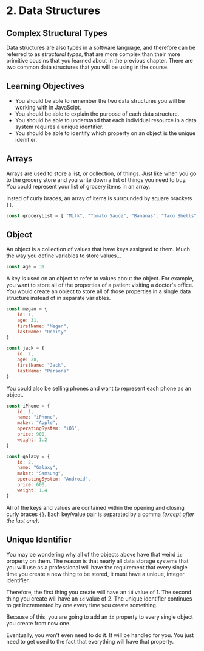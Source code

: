 # 2. Data Structures
## Complex Structural Types

Data structures are also types in a software language, and therefore can be referred to as _structural types_, that are more complex than their more primitive cousins that you learned about in the previous chapter. There are two common data structures that you will be using in the course.

## Learning Objectives

* You should be able to remember the two data structures you will be working with in JavaScipt.
* You should be able to explain the purpose of each data structure.
* You should be able to understand that each individual resource in a data system requires a unique identifier.
* You should be able to identify which property on an object is the unique idenifier.

## Arrays

Arrays are used to store a list, or collection, of things. Just like when you go to the grocery store and you write down a list of things you need to buy. You could represent your list of grocery items in an array.

Insted of curly braces, an array of items is surrounded by square brackets `[]`.

```js
const groceryList = [ "Milk", "Tomato Sauce", "Bananas", "Taco Shells", "Jalapeno", "Sour cream"]
```

## Object

An object is a collection of values that have keys assigned to them. Much the way you define variables to store values...

```js
const age = 31
```

A key is used on an object to refer to values about the object. For example, you want to store all of the properties of a patient visiting a doctor's office. You would create an object to store all of those properties in a single data structure instead of in separate variables.

```js
const megan = {
    id: 1,
    age: 31,
    firstName: "Megan",
    lastName: "Debity"
}

const jack = {
    id: 2,
    age: 28,
    firstName: "Jack",
    lastName: "Parsons"
}
```

You could also be selling phones and want to represent each phone as an object.

```js
const iPhone = {
    id: 1,
    name: "iPhone",
    maker: "Apple",
    operatingSystem: "iOS",
    price: 900,
    weight: 1.2
}

const galaxy = {
    id: 2,
    name: "Galaxy",
    maker: "Samsung",
    operatingSystem: "Android",
    price: 600,
    weight: 1.4
}
```

All of the keys and values are contained within the opening and closing curly braces `{}`. Each key/value pair is separated by a comma _(except after the last one)_.

## Unique Identifier

You may be wondering why all of the objects above have that weird `id` property on them. The reason is that nearly all data storage systems that you will use as a professional will have the requirement that every single time you create a new thing to be stored, it must have a unique, integer identifier.

Therefore, the first thing you create will have an `id` value of 1. The second thing you create will have an `id` value of 2. The unique identifier continues to get incremented by one every time you create something.

Because of this, you are going to add an `id` property to every single object you create from now one.

Eventually, you won't even need to do it. It will be handled for you. You just need to get used to the fact that everything will have that property.

